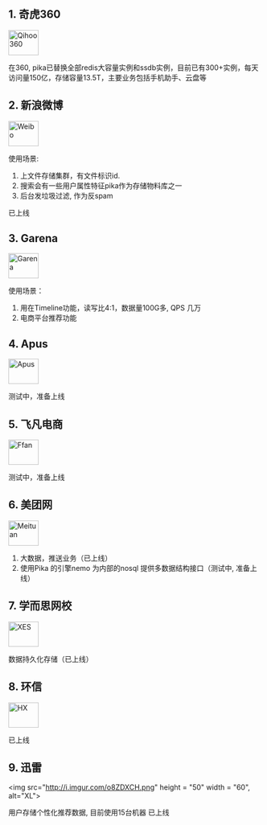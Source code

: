 ## 1. 奇虎360
<img src="http://i.imgur.com/dcHpCm4.png" height = "50" width = "60" alt="Qihoo360">

在360, pika已替换全部redis大容量实例和ssdb实例，目前已有300+实例，每天访问量150亿，存储容量13.5T，主要业务包括手机助手、云盘等

## 2. 新浪微博
<img src="http://i.imgur.com/jjZczkN.png" height = "50" width = "60" alt="Weibo">

使用场景:
1. 上文件存储集群，有文件标识id.
2. 搜索会有一些用户属性特征pika作为存储物料库之一
3. 后台发垃圾过滤, 作为反spam

已上线

## 3. Garena
<img src="http://i.imgur.com/zoel46r.gif" height = "50" width = "60" alt="Garena">

使用场景：
1. 用在Timeline功能，读写比4:1，数据量100G多, QPS 几万
2. 电商平台推荐功能

## 4. Apus
<img src="http://i.imgur.com/kHqACbn.png" height = "50" width = "60" alt="Apus">

测试中，准备上线

## 5. 飞凡电商
<img src="http://i.imgur.com/2c57z8U.png" height = "50" width = "60" alt="Ffan">

测试中，准备上线

## 6. 美团网

<img src="http://i.imgur.com/rUiO5VU.png" height = "50" width = "60" alt="Meituan">

1. 大数据，推送业务（已上线）
2. 使用Pika 的引擎nemo 为内部的nosql 提供多数据结构接口（测试中, 准备上线）

## 7. 学而思网校
<img src="http://i.imgur.com/px5mEuW.png" height = "50" width = "60" alt="XES">

数据持久化存储（已上线）

## 8. 环信
<img src="http://imgur.com/yJe4FP8.png" height = "50" width = "60" alt="HX">

已上线

## 9. 迅雷
<img src="http://i.imgur.com/o8ZDXCH.png" height = "50" width = "60", alt="XL">

用户存储个性化推荐数据, 目前使用15台机器
已上线
